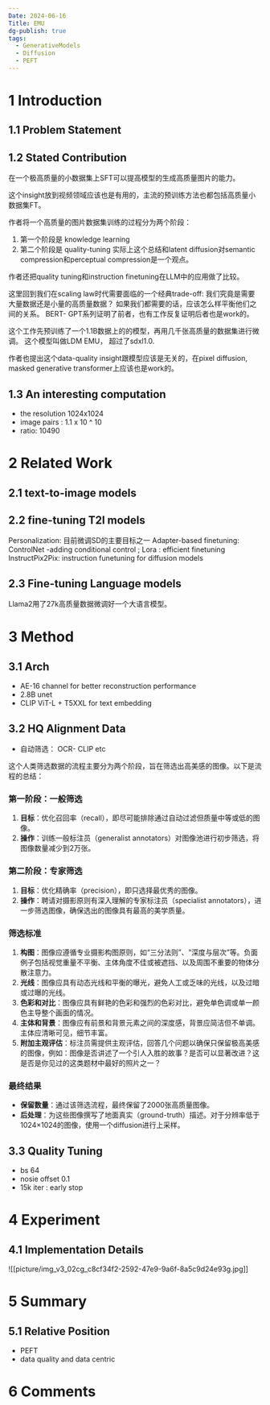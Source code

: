 ```yaml
---
Date: 2024-06-16
Title: EMU
dg-publish: true
tags:
  - GenerativeModels
  - Diffusion
  - PEFT
---
```


# 1 Introduction

## 1.1 Problem Statement


## 1.2 Stated Contribution
在一个极高质量的小数据集上SFT可以提高模型的生成高质量图片的能力。 

这个insight放到视频领域应该也是有用的，主流的预训练方法也都包括高质量小数据集FT。 

作者将一个高质量的图片数据集训练的过程分为两个阶段： 
1. 第一个阶段是 knowledge learning 
2. 第二个阶段是 quality-tuning 
实际上这个总结和latent diffusion对semantic compression和perceptual compression是一个观点。 

作者还把quality tuning和instruction finetuning在LLM中的应用做了比较。  

这里回到我们在scaling law时代需要面临的一个经典trade-off:
我们究竟是需要大量数据还是小量的高质量数据？ 如果我们都需要的话，应该怎么样平衡他们之间的关系。  BERT- GPT系列证明了前者，也有工作反复证明后者也是work的。 

这个工作先预训练了一个1.1B数据上的的模型，再用几千张高质量的数据集进行微调。 这个模型叫做LDM EMU， 超过了sdxl1.0. 

作者也提出这个data-quality insight跟模型应该是无关的，在pixel diffusion, masked generative transformer上应该也是work的。



## 1.3 An interesting computation
- the resolution 1024x1024
- image pairs : 1.1 x 10 ^ 10 
- ratio: 10490 
# 2 Related Work

## 2.1 text-to-image models

## 2.2 fine-tuning T2I models
Personalization: 目前微调SD的主要目标之一
Adapter-based finetuning: ControlNet -adding conditional control ; Lora : efficient finetuning 
InstructPix2Pix: instruction funetuning for diffusion models 

## 2.3 Fine-tuning Language models

Llama2用了27k高质量数据微调好一个大语言模型。 

# 3 Method

## 3.1 Arch
- AE-16 channel  for better reconstruction performance
- 2.8B unet 
- CLIP ViT-L + T5XXL for text embedding 

## 3.2 HQ Alignment Data
- 自动筛选： OCR- CLIP etc 

这个人类筛选数据的流程主要分为两个阶段，旨在筛选出高美感的图像。以下是流程的总结：

### 第一阶段：一般筛选
1. **目标**：优化召回率（recall），即尽可能排除通过自动过滤但质量中等或低的图像。
2. **操作**：训练一般标注员（generalist annotators）对图像池进行初步筛选，将图像数量减少到2万张。

### 第二阶段：专家筛选
1. **目标**：优化精确率（precision），即只选择最优秀的图像。
2. **操作**：聘请对摄影原则有深入理解的专家标注员（specialist annotators），进一步筛选图像，确保选出的图像具有最高的美学质量。

### 筛选标准
1. **构图**：图像应遵循专业摄影构图原则，如“三分法则”、“深度与层次”等。负面例子包括视觉重量不平衡、主体角度不佳或被遮挡、以及周围不重要的物体分散注意力。
2. **光线**：图像应具有动态光线和平衡的曝光，避免人工或乏味的光线，以及过暗或过曝的光线。
3. **色彩和对比**：图像应具有鲜艳的色彩和强烈的色彩对比，避免单色调或单一颜色主导整个画面的情况。
4. **主体和背景**：图像应有前景和背景元素之间的深度感，背景应简洁但不单调。主体应清晰可见，细节丰富。
5. **附加主观评估**：标注员需提供主观评估，回答几个问题以确保只保留极高美感的图像，例如：图像是否讲述了一个引人入胜的故事？是否可以显著改进？这是否是你见过的这类题材中最好的照片之一？

### 最终结果
- **保留数量**：通过该筛选流程，最终保留了2000张高质量图像。
- **后处理**：为这些图像撰写了地面真实（ground-truth）描述。对于分辨率低于1024×1024的图像，使用一个diffusion进行上采样。

## 3.3 Quality Tuning
- bs 64
- nosie offset 0.1
- 15k iter : early stop 

# 4 Experiment
## 4.1 Implementation Details  
![[picture/img_v3_02cg_c8cf34f2-2592-47e9-9a6f-8a5c9d24e93g.jpg]]
# 5 Summary

## 5.1 Relative Position
- PEFT
- data quality and data centric 
# 6 Comments

